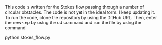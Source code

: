 This code is written for the Stokes flow passing through a number of circular obstacles. The code is not yet in the ideal form. I keep updating it. To run the code, clone the repository by using the GitHub URL. Then, enter the new-rep by using the cd command and run the file by using the command 

python stokes_flow.py
